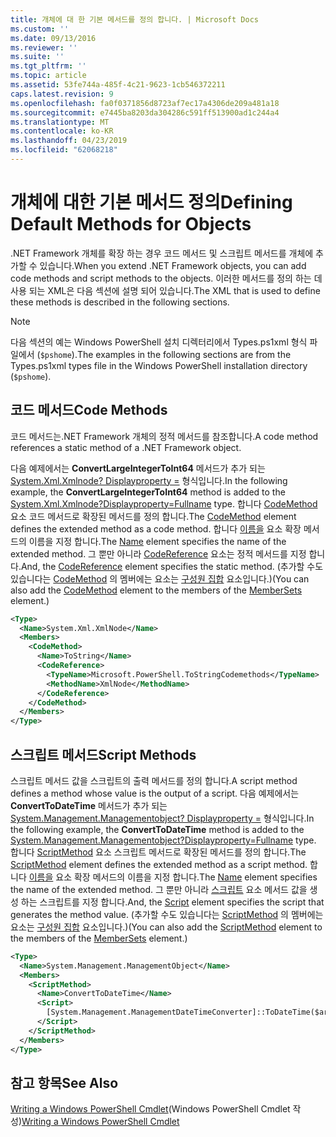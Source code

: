 ```yaml
---
title: 개체에 대 한 기본 메서드를 정의 합니다. | Microsoft Docs
ms.custom: ''
ms.date: 09/13/2016
ms.reviewer: ''
ms.suite: ''
ms.tgt_pltfrm: ''
ms.topic: article
ms.assetid: 53fe744a-485f-4c21-9623-1cb546372211
caps.latest.revision: 9
ms.openlocfilehash: fa0f0371856d8723af7ec17a4306de209a481a18
ms.sourcegitcommit: e7445ba8203da304286c591ff513900ad1c244a4
ms.translationtype: MT
ms.contentlocale: ko-KR
ms.lasthandoff: 04/23/2019
ms.locfileid: "62068218"
---
```

# <a name="defining-default-methods-for-objects"></a><span data-ttu-id="3709f-102">개체에 대한 기본 메서드 정의</span><span class="sxs-lookup"><span data-stu-id="3709f-102">Defining Default Methods for Objects</span></span>

<span data-ttu-id="3709f-103">.NET Framework 개체를 확장 하는 경우 코드 메서드 및 스크립트 메서드를 개체에 추가할 수 있습니다.</span><span class="sxs-lookup"><span data-stu-id="3709f-103">When you extend .NET Framework objects, you can add code methods and script methods to the objects.</span></span> <span data-ttu-id="3709f-104">이러한 메서드를 정의 하는 데 사용 되는 XML은 다음 섹션에 설명 되어 있습니다.</span><span class="sxs-lookup"><span data-stu-id="3709f-104">The XML that is used to define these methods is described in the following sections.</span></span>

> [!NOTE]
> <span data-ttu-id="3709f-105">다음 섹션의 예는 Windows PowerShell 설치 디렉터리에서 Types.ps1xml 형식 파일에서 (`$pshome`).</span><span class="sxs-lookup"><span data-stu-id="3709f-105">The examples in the following sections are from the Types.ps1xml types file in the Windows PowerShell installation directory (`$pshome`).</span></span>

## <a name="code-methods"></a><span data-ttu-id="3709f-106">코드 메서드</span><span class="sxs-lookup"><span data-stu-id="3709f-106">Code Methods</span></span>

<span data-ttu-id="3709f-107">코드 메서드는.NET Framework 개체의 정적 메서드를 참조합니다.</span><span class="sxs-lookup"><span data-stu-id="3709f-107">A code method references a static method of a .NET Framework object.</span></span>

<span data-ttu-id="3709f-108">다음 예제에서는 **ConvertLargeIntegerToInt64** 메서드가 추가 되는 [System.Xml.Xmlnode? Displayproperty =](/dotnet/api/System.Xml.XmlNode) 형식입니다.</span><span class="sxs-lookup"><span data-stu-id="3709f-108">In the following example, the **ConvertLargeIntegerToInt64** method is added to the [System.Xml.Xmlnode?Displayproperty=Fullname](/dotnet/api/System.Xml.XmlNode) type.</span></span> <span data-ttu-id="3709f-109">합니다 [CodeMethod](http://msdn.microsoft.com/en-us/1ea9b031-bbcf-4e35-b497-bf30fa0b1b05) 요소 코드 메서드로 확장된 메서드를 정의 합니다.</span><span class="sxs-lookup"><span data-stu-id="3709f-109">The [CodeMethod](http://msdn.microsoft.com/en-us/1ea9b031-bbcf-4e35-b497-bf30fa0b1b05) element defines the extended method as a code method.</span></span> <span data-ttu-id="3709f-110">합니다 [이름을](http://msdn.microsoft.com/en-us/b58e9d21-c8c9-49a5-909e-9c1cfc64f873) 요소 확장 메서드의 이름을 지정 합니다.</span><span class="sxs-lookup"><span data-stu-id="3709f-110">The [Name](http://msdn.microsoft.com/en-us/b58e9d21-c8c9-49a5-909e-9c1cfc64f873) element specifies the name of the extended method.</span></span> <span data-ttu-id="3709f-111">그 뿐만 아니라 [CodeReference](http://msdn.microsoft.com/en-us/70017b85-18d2-4f55-8357-92f309d5618b) 요소는 정적 메서드를 지정 합니다.</span><span class="sxs-lookup"><span data-stu-id="3709f-111">And, the [CodeReference](http://msdn.microsoft.com/en-us/70017b85-18d2-4f55-8357-92f309d5618b) element specifies the static method.</span></span> <span data-ttu-id="3709f-112">(추가할 수도 있습니다는 [CodeMethod](http://msdn.microsoft.com/en-us/1ea9b031-bbcf-4e35-b497-bf30fa0b1b05) 의 멤버에는 요소는 [구성원 집합](http://msdn.microsoft.com/en-us/46a50fb5-e150-4c03-8584-e1b53e4d49e3) 요소입니다.)</span><span class="sxs-lookup"><span data-stu-id="3709f-112">(You can also add the [CodeMethod](http://msdn.microsoft.com/en-us/1ea9b031-bbcf-4e35-b497-bf30fa0b1b05) element to the members of the [MemberSets](http://msdn.microsoft.com/en-us/46a50fb5-e150-4c03-8584-e1b53e4d49e3) element.)</span></span>

```xml
<Type>
  <Name>System.Xml.XmlNode</Name>
  <Members>
    <CodeMethod>
      <Name>ToString</Name>
      <CodeReference>
        <TypeName>Microsoft.PowerShell.ToStringCodemethods</TypeName>
        <MethodName>XmlNode</MethodName>
      </CodeReference>
    </CodeMethod>
  </Members>
</Type>
```

## <a name="script-methods"></a><span data-ttu-id="3709f-113">스크립트 메서드</span><span class="sxs-lookup"><span data-stu-id="3709f-113">Script Methods</span></span>

<span data-ttu-id="3709f-114">스크립트 메서드 값을 스크립트의 출력 메서드를 정의 합니다.</span><span class="sxs-lookup"><span data-stu-id="3709f-114">A script method defines a method whose value is the output of a script.</span></span> <span data-ttu-id="3709f-115">다음 예제에서는 **ConvertToDateTime** 메서드가 추가 되는 [System.Management.Managementobject? Displayproperty =](/dotnet/api/System.Management.ManagementObject) 형식입니다.</span><span class="sxs-lookup"><span data-stu-id="3709f-115">In the following example, the **ConvertToDateTime** method is added to the [System.Management.Managementobject?Displayproperty=Fullname](/dotnet/api/System.Management.ManagementObject) type.</span></span> <span data-ttu-id="3709f-116">합니다 [ScriptMethod](http://msdn.microsoft.com/en-us/59f8160f-bc95-42f0-92e2-b16a616bc65c) 요소 스크립트 메서드로 확장된 메서드를 정의 합니다.</span><span class="sxs-lookup"><span data-stu-id="3709f-116">The [ScriptMethod](http://msdn.microsoft.com/en-us/59f8160f-bc95-42f0-92e2-b16a616bc65c) element defines the extended method as a script method.</span></span> <span data-ttu-id="3709f-117">합니다 [이름을](http://msdn.microsoft.com/en-us/b58e9d21-c8c9-49a5-909e-9c1cfc64f873) 요소 확장 메서드의 이름을 지정 합니다.</span><span class="sxs-lookup"><span data-stu-id="3709f-117">The [Name](http://msdn.microsoft.com/en-us/b58e9d21-c8c9-49a5-909e-9c1cfc64f873) element specifies the name of the extended method.</span></span> <span data-ttu-id="3709f-118">그 뿐만 아니라 [스크립트](http://msdn.microsoft.com/en-us/1937ad1b-bb2b-4512-9864-01fc0767d46f) 요소 메서드 값을 생성 하는 스크립트를 지정 합니다.</span><span class="sxs-lookup"><span data-stu-id="3709f-118">And, the [Script](http://msdn.microsoft.com/en-us/1937ad1b-bb2b-4512-9864-01fc0767d46f) element specifies the script that generates the method value.</span></span> <span data-ttu-id="3709f-119">(추가할 수도 있습니다는 [ScriptMethod](http://msdn.microsoft.com/en-us/59f8160f-bc95-42f0-92e2-b16a616bc65c) 의 멤버에는 요소는 [구성원 집합](http://msdn.microsoft.com/en-us/46a50fb5-e150-4c03-8584-e1b53e4d49e3) 요소입니다.)</span><span class="sxs-lookup"><span data-stu-id="3709f-119">(You can also add the [ScriptMethod](http://msdn.microsoft.com/en-us/59f8160f-bc95-42f0-92e2-b16a616bc65c) element to the members of the [MemberSets](http://msdn.microsoft.com/en-us/46a50fb5-e150-4c03-8584-e1b53e4d49e3) element.)</span></span>

```xml
<Type>
  <Name>System.Management.ManagementObject</Name>
  <Members>
    <ScriptMethod>
      <Name>ConvertToDateTime</Name>
      <Script>
        [System.Management.ManagementDateTimeConverter]::ToDateTime($args[0])
      </Script>
    </ScriptMethod>
  </Members>
</Type>
```

## <a name="see-also"></a><span data-ttu-id="3709f-120">참고 항목</span><span class="sxs-lookup"><span data-stu-id="3709f-120">See Also</span></span>

<span data-ttu-id="3709f-121">[Writing a Windows PowerShell Cmdlet](./writing-a-windows-powershell-cmdlet.md)(Windows PowerShell Cmdlet 작성)</span><span class="sxs-lookup"><span data-stu-id="3709f-121">[Writing a Windows PowerShell Cmdlet](./writing-a-windows-powershell-cmdlet.md)</span></span>